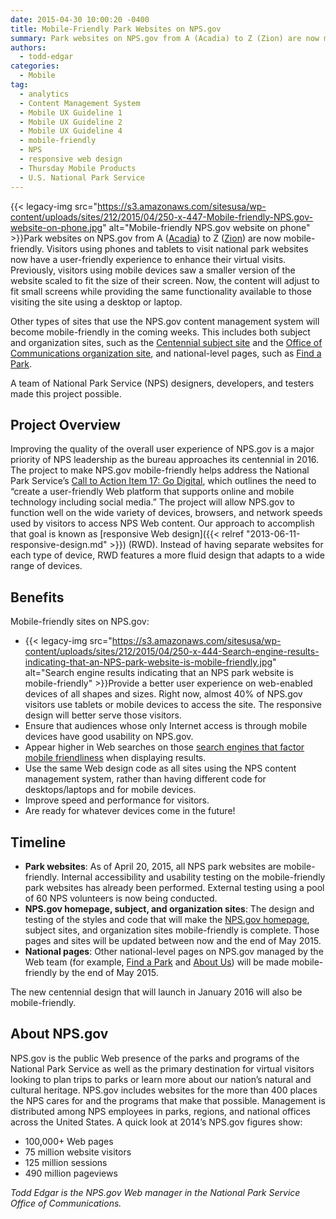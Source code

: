```yaml
---
date: 2015-04-30 10:00:20 -0400
title: Mobile-Friendly Park Websites on NPS.gov
summary: Park websites on NPS.gov from A (Acadia) to Z (Zion) are now mobile-friendly. Visitors using phones and tablets to visit national park websites now have a user-friendly experience to enhance their virtual visits. Previously, visitors using mobile devices saw a smaller version of the website scaled to
authors:
  - todd-edgar
categories:
  - Mobile
tag:
  - analytics
  - Content Management System
  - Mobile UX Guideline 1
  - Mobile UX Guideline 2
  - Mobile UX Guideline 4
  - mobile-friendly
  - NPS
  - responsive web design
  - Thursday Mobile Products
  - U.S. National Park Service
---
```


{{< legacy-img src="https://s3.amazonaws.com/sitesusa/wp-content/uploads/sites/212/2015/04/250-x-447-Mobile-friendly-NPS.gov-website-on-phone.jpg" alt="Mobile-friendly NPS.gov website on phone" >}}Park websites on NPS.gov from A ([Acadia](http://www.nps.gov/acad/index.htm)) to Z ([Zion](http://www.nps.gov/zion/index.htm)) are now mobile-friendly. Visitors using phones and tablets to visit national park websites now have a user-friendly experience to enhance their virtual visits. Previously, visitors using mobile devices saw a smaller version of the website scaled to fit the size of their screen. Now, the content will adjust to fit small screens while providing the same functionality available to those visiting the site using a desktop or laptop.

Other types of sites that use the NPS.gov content management system will become mobile-friendly in the coming weeks. This includes both subject and organization sites, such as the [Centennial subject site](http://www.nps.gov/subjects/centennial/index.htm) and the [Office of Communications organization site](http://www.nps.gov/orgs/1207/index.htm), and national-level pages, such as [Find a Park](http://www.nps.gov/findapark/index.htm).

A team of National Park Service (NPS) designers, developers, and testers made this project possible.

## Project Overview

Improving the quality of the overall user experience of NPS.gov is a major priority of NPS leadership as the bureau approaches its centennial in 2016. The project to make NPS.gov mobile-friendly helps address the National Park Service’s [Call to Action Item 17: Go Digital](http://www.nps.gov/calltoaction/), which outlines the need to “create a user-friendly Web platform that supports online and mobile technology including social media.” The project will allow NPS.gov to function well on the wide variety of devices, browsers, and network speeds used by visitors to access NPS Web content. Our approach to accomplish that goal is known as [responsive Web design]({{< relref "2013-06-11-responsive-design.md" >}}) (RWD). Instead of having separate websites for each type of device, RWD features a more fluid design that adapts to a wide range of devices.

## Benefits

Mobile-friendly sites on NPS.gov:

  * {{< legacy-img src="https://s3.amazonaws.com/sitesusa/wp-content/uploads/sites/212/2015/04/250-x-444-Search-engine-results-indicating-that-an-NPS-park-website-is-mobile-friendly.jpg" alt="Search engine results indicating that an NPS park website is mobile-friendly" >}}Provide a better user experience on web-enabled devices of all shapes and sizes. Right now, almost 40% of NPS.gov visitors use tablets or mobile devices to access the site. The responsive design will better serve those visitors.
  * Ensure that audiences whose only Internet access is through mobile devices have good usability on NPS.gov.
  * Appear higher in Web searches on those [search engines that factor mobile friendliness](https://www.WHATEVER/2015/04/15/mobilegeddon-government-edition/ "Mobilegeddon: Government Edition") when displaying results.
  * Use the same Web design code as all sites using the NPS content management system, rather than having different code for desktops/laptops and for mobile devices.
  * Improve speed and performance for visitors.
  * Are ready for whatever devices come in the future!

## Timeline

  * **Park websites**: As of April 20, 2015, all NPS park websites are mobile-friendly. Internal accessibility and usability testing on the mobile-friendly park websites has already been performed. External testing using a pool of 60 NPS volunteers is now being conducted.
  * **NPS.gov homepage, subject, and organization sites**: The design and testing of the styles and code that will make the [NPS.gov homepage](http://www.nps.gov/index.htm), subject sites, and organization sites mobile-friendly is complete. Those pages and sites will be updated between now and the end of May 2015.
  * **National pages**: Other national-level pages on NPS.gov managed by the Web team (for example, [Find a Park](http://www.nps.gov/findapark/index.htm) and [About Us](http://www.nps.gov/aboutus/index.htm)) will be made mobile-friendly by the end of May 2015.

The new centennial design that will launch in January 2016 will also be mobile-friendly.

## About NPS.gov

NPS.gov is the public Web presence of the parks and programs of the National Park Service as well as the primary destination for virtual visitors looking to plan trips to parks or learn more about our nation’s natural and cultural heritage. NPS.gov includes websites for the more than 400 places the NPS cares for and the programs that make that possible. Management is distributed among NPS employees in parks, regions, and national offices across the United States. A quick look at 2014’s NPS.gov figures show:

  * 100,000+ Web pages
  * 75 million website visitors
  * 125 million sessions
  * 490 million pageviews

_Todd Edgar is the NPS.gov Web manager in the National Park Service Office of Communications._